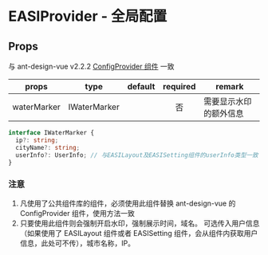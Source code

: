 # EASIProvider - 全局配置

## Props

与 ant-design-vue v2.2.2 [ConfigProvider 组件](https://2x.antdv.com/components/config-provider-cn) 一致

|    props    |     type     | default | required | remark                 |
| :---------: | :----------: | :-----: | :------: | ---------------------- |
| waterMarker | IWaterMarker |         |    否    | 需要显示水印的额外信息 |

```typescript
interface IWaterMarker {
  ip?: string;
  cityName?: string;
  userInfo?: UserInfo; // 与EASILayout及EASISetting组件的userInfo类型一致
}
```

### 注意

1. 凡使用了公共组件库的组件，必须使用此组件替换 ant-design-vue 的 ConfigProvider 组件，使用方法一致
2. 只要使用此组件则会强制开启水印，强制展示时间，域名。 可选传入用户信息（如果使用了 EASILayout 组件或者 EASISetting 组件，会从组件内获取用户信息，此处可不传），城市名称，IP。
